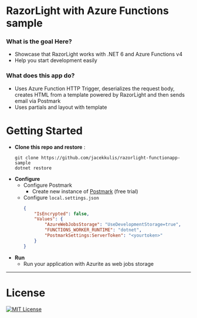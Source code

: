 # RazorLight with Azure Functions sample

### What is the goal Here?
* Showcase that RazorLight works with .NET 6 and Azure Functions v4
* Help you start development easily

### What does this app do?
* Uses Azure Function HTTP Trigger, deserializes the request body, creates HTML from a template powered by RazorLight and then sends email via Postmark
* Uses partials and layout with template

# Getting Started

- **Clone this repo and restore** :
  ````
  git clone https://github.com/jacekkulis/razorlight-functionapp-sample 
  dotnet restore
  ````
- **Configure**
  - Configure Postmark
    - Create new instance of [Postmark](https://postmarkapp.com/) (free trial)
  - Configure `local.settings.json`
    ```json
    {
        "IsEncrypted": false,
        "Values": {
            "AzureWebJobsStorage": "UseDevelopmentStorage=true",
            "FUNCTIONS_WORKER_RUNTIME": "dotnet",
            "PostmarkSettings:ServerToken": "<yourtoken>"
        }
    }
    ```
 - **Run**
    - Run your application with Azurite as web jobs storage

----

# License

[![MIT License](https://img.shields.io/badge/license-MIT-blue.svg?style=flat)](/LICENSE) 
